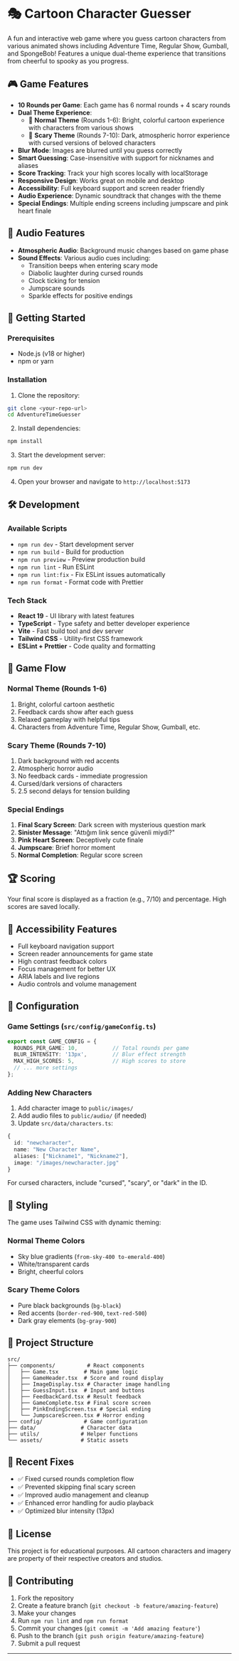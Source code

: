 # 🎭 Cartoon Character Guesser

A fun and interactive web game where you guess cartoon characters from various animated shows including Adventure Time, Regular Show, Gumball, and SpongeBob! Features a unique dual-theme experience that transitions from cheerful to spooky as you progress.

## 🎮 Game Features

- **10 Rounds per Game**: Each game has 6 normal rounds + 4 scary rounds
- **Dual Theme Experience**: 
  - 🌈 **Normal Theme** (Rounds 1-6): Bright, colorful cartoon experience with characters from various shows
  - 🌙 **Scary Theme** (Rounds 7-10): Dark, atmospheric horror experience with cursed versions of beloved characters
- **Blur Mode**: Images are blurred until you guess correctly
- **Smart Guessing**: Case-insensitive with support for nicknames and aliases
- **Score Tracking**: Track your high scores locally with localStorage
- **Responsive Design**: Works great on mobile and desktop
- **Accessibility**: Full keyboard support and screen reader friendly
- **Audio Experience**: Dynamic soundtrack that changes with the theme
- **Special Endings**: Multiple ending screens including jumpscare and pink heart finale

## 🎵 Audio Features

- **Atmospheric Audio**: Background music changes based on game phase
- **Sound Effects**: Various audio cues including:
  - Transition beeps when entering scary mode
  - Diabolic laughter during cursed rounds
  - Clock ticking for tension
  - Jumpscare sounds
  - Sparkle effects for positive endings

## 🚀 Getting Started

### Prerequisites
- Node.js (v18 or higher)
- npm or yarn

### Installation

1. Clone the repository:
```bash
git clone <your-repo-url>
cd AdventureTimeGuesser
```

2. Install dependencies:
```bash
npm install
```

3. Start the development server:
```bash
npm run dev
```

4. Open your browser and navigate to `http://localhost:5173`

## 🛠️ Development

### Available Scripts

- `npm run dev` - Start development server
- `npm run build` - Build for production
- `npm run preview` - Preview production build
- `npm run lint` - Run ESLint
- `npm run lint:fix` - Fix ESLint issues automatically
- `npm run format` - Format code with Prettier

### Tech Stack

- **React 19** - UI library with latest features
- **TypeScript** - Type safety and better developer experience
- **Vite** - Fast build tool and dev server
- **Tailwind CSS** - Utility-first CSS framework
- **ESLint + Prettier** - Code quality and formatting

## 🎨 Game Flow

### Normal Theme (Rounds 1-6)
1. Bright, colorful cartoon aesthetic
2. Feedback cards show after each guess
3. Relaxed gameplay with helpful tips
4. Characters from Adventure Time, Regular Show, Gumball, etc.

### Scary Theme (Rounds 7-10)
1. Dark background with red accents
2. Atmospheric horror audio
3. No feedback cards - immediate progression
4. Cursed/dark versions of characters
5. 2.5 second delays for tension building

### Special Endings
1. **Final Scary Screen**: Dark screen with mysterious question mark
2. **Sinister Message**: "Attığım link sence güvenli miydi?" 
3. **Pink Heart Screen**: Deceptively cute finale
4. **Jumpscare**: Brief horror moment
5. **Normal Completion**: Regular score screen

## 🏆 Scoring

Your final score is displayed as a fraction (e.g., 7/10) and percentage. High scores are saved locally.

## 📱 Accessibility Features

- Full keyboard navigation support
- Screen reader announcements for game state
- High contrast feedback colors
- Focus management for better UX
- ARIA labels and live regions
- Audio controls and volume management

## 🔧 Configuration

### Game Settings (`src/config/gameConfig.ts`)

```typescript
export const GAME_CONFIG = {
  ROUNDS_PER_GAME: 10,           // Total rounds per game
  BLUR_INTENSITY: '13px',        // Blur effect strength
  MAX_HIGH_SCORES: 5,            // High scores to store
  // ... more settings
};
```

### Adding New Characters

1. Add character image to `public/images/`
2. Add audio files to `public/audio/` (if needed)
3. Update `src/data/characters.ts`:

```typescript
{
  id: "newcharacter",
  name: "New Character Name", 
  aliases: ["Nickname1", "Nickname2"],
  image: "/images/newcharacter.jpg"
}
```

For cursed characters, include "cursed", "scary", or "dark" in the ID.

## 🎨 Styling

The game uses Tailwind CSS with dynamic theming:

### Normal Theme Colors
- Sky blue gradients (`from-sky-400 to-emerald-400`)
- White/transparent cards
- Bright, cheerful colors

### Scary Theme Colors  
- Pure black backgrounds (`bg-black`)
- Red accents (`border-red-900`, `text-red-500`)
- Dark gray elements (`bg-gray-900`)

## 📁 Project Structure

```
src/
├── components/          # React components
│   ├── Game.tsx        # Main game logic
│   ├── GameHeader.tsx  # Score and round display
│   ├── ImageDisplay.tsx # Character image handling
│   ├── GuessInput.tsx  # Input and buttons
│   ├── FeedbackCard.tsx # Result feedback
│   ├── GameComplete.tsx # Final score screen
│   ├── PinkEndingScreen.tsx # Special ending
│   └── JumpscareScreen.tsx # Horror ending
├── config/             # Game configuration
├── data/              # Character data
├── utils/             # Helper functions
└── assets/            # Static assets
```

## 🐛 Recent Fixes

- ✅ Fixed cursed rounds completion flow
- ✅ Prevented skipping final scary screen
- ✅ Improved audio management and cleanup
- ✅ Enhanced error handling for audio playback
- ✅ Optimized blur intensity (13px)

## 📄 License

This project is for educational purposes. All cartoon characters and imagery are property of their respective creators and studios.

## 🤝 Contributing

1. Fork the repository
2. Create a feature branch (`git checkout -b feature/amazing-feature`)
3. Make your changes
4. Run `npm run lint` and `npm run format`
5. Commit your changes (`git commit -m 'Add amazing feature'`)
6. Push to the branch (`git push origin feature/amazing-feature`)
7. Submit a pull request

---